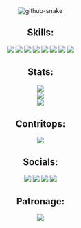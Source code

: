 <div align="center">

<picture>
  <source media="(prefers-color-scheme: dark)" srcset="https://raw.githubusercontent.com/tobiasmeyhoefer/tobiasmeyhoefer/output/github-snake-dark.svg" />
  <source media="(prefers-color-scheme: light)" srcset="https://raw.githubusercontent.com/tobiasmeyhoefer/tobiasmeyhoefer/output/github-snake.svg" />
  <img alt="github-snake" src="https://raw.githubusercontent.com/tobiasmeyhoefer/tobiasmeyhoefer/output/github-snake.svg" />
</picture>

## Skills:

<img src="https://img.shields.io/badge/vercel-%23000000.svg?style=flat-square&logo=vercel&logoColor=white" />
<img src="https://img.shields.io/badge/chakra-%234ED1C5.svg?style=flat-square&logo=chakraui&logoColor=white" />
<img src="https://img.shields.io/badge/node.js-6DA55F?style=flat-square&logo=node.js&logoColor=white" />
<img src="https://img.shields.io/badge/Prisma-3982CE?style=flat-square&logo=Prisma&logoColor=white" />
<img src="https://img.shields.io/badge/postgres-%23316192.svg?style=flat-square&logo=postgresql&logoColor=white" />
<img src="https://img.shields.io/badge/figma-%23F24E1E.svg?style=flat-square&logo=figma&logoColor=white" />
<img src="https://img.shields.io/badge/git-%23F05033.svg?style=flat-square&logo=git&logoColor=white" />
<img src="https://img.shields.io/badge/github-%23121011.svg?style=flat-square&logo=github&logoColor=white" />

## Stats:

<img src="https://github-readme-streak-stats.herokuapp.com/?user=toxic-lmao&theme=ambient_gradient&hide_border=true" /><br/>
<img src="https://github-readme-stats.vercel.app/api?username=toxic-lmao&theme=ambient_gradient&hide_border=true&include_all_commits=false&count_private=false" /><br/>
<img src="https://github-readme-stats.vercel.app/api/top-langs/?username=toxic-lmao&theme=ambient_gradient&hide_border=true&include_all_commits=false&count_private=false&layout=compact" />

## Contritops:

<img src="https://github-contributor-stats.vercel.app/api?username=toxic-lmao&limit=5&theme=ambient_gradient&combine_all_yearly_contributions=true" />

## Socials:

<a href="https://instagram.com/toxic.lmao"><img src="https://img.shields.io/badge/Instagram-%23E4405F.svg?logo=Instagram&logoColor=white" /></a>
<a href="https://linkedin.com/in/dhruv-jangid"><img src="https://img.shields.io/badge/LinkedIn-%230077B5.svg?logo=linkedin&logoColor=white" /></a>
<a href="https://x.com/dhruvvjangidd"><img src="https://img.shields.io/badge/X-black.svg?logo=X&logoColor=white" /></a>
<a href="https://www.youtube.com/@toxiclmao"><img src="https://img.shields.io/badge/YouTube-%23FF0000.svg?logo=YouTube&logoColor=white" /></a>

## Patronage:

<a href="https://buymeacoffee.com/toxiclmao">
  <img src="https://img.shields.io/badge/Buy%20Me%20a%20Coffee-ffdd00?style=for-the-badge&logo=buy-me-a-coffee&logoColor=black" />
</a>

</div>
